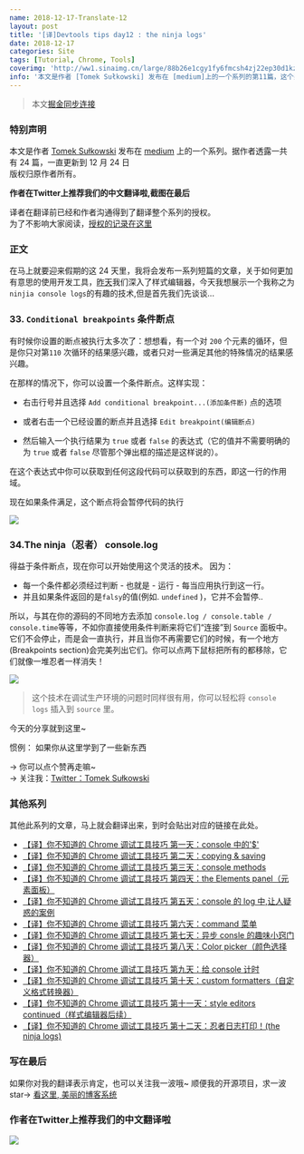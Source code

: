 ```yaml
---
name: 2018-12-17-Translate-12
layout: post
title: '[译]Devtools tips day12 : the ninja logs'
date: 2018-12-17
categories: Site
tags: [Tutorial, Chrome, Tools]
coverimg: 'http://ww1.sinaimg.cn/large/88b26e1cgy1fy6fmcsh4zj22ep30d1kz.jpg'
info: '本文是作者 [Tomek Sułkowski] 发布在 [medium]上的一个系列的第11篇，这个系列一共有24篇'
---
```


> 本文[掘金同步连接](https://juejin.im/post/5c137ac3f265da617974b675)

### 特别声明

本文是作者 [Tomek Sułkowski](https://twitter.com/sulco) 发布在 [medium](https://medium.com/@tomsu) 上的一个系列。据作者透露一共有 24 篇，一直更新到 12 月 24 日<br>
版权归原作者所有。<br>

**作者在Twitter上推荐我们的中文翻译啦,截图在最后**<br>

译者在翻译前已经和作者沟通得到了翻译整个系列的授权。<br>
为了不影响大家阅读，[授权的记录在这里](https://juejin.im/post/5c09a80151882521c81168a2)<br>

### 正文

在马上就要迎来假期的这 24 天里，我将会发布一系列短篇的文章，关于如何更加有意思的使用开发工具，[昨天](https://juejin.im/post/5c1365a9e51d452f8e6034cb)我们深入了样式编辑器，今天我想展示一个我称之为`ninjia console logs`的有趣的技术,但是首先我们先谈谈...

### 33. `Conditional breakpoints` 条件断点

有时候你设置的断点被执行太多次了：想想看，有一个对 `200` 个元素的循环，但是你只对第`110` 次循环的结果感兴趣，或者只对一些满足其他的特殊情况的结果感兴趣。

在那样的情况下，你可以设置一个条件断点。这样实现：

- 右击行号并且选择 `Add conditional breakpoint...(添加条件断)` 点的选项
- 或者右击一个已经设置的断点并且选择 `Edit breakpoint(编辑断点)`

- 然后输入一个执行结果为 `true` 或者 `false` 的表达式（它的值并不需要明确的为 `true` 或者 `false` 尽管那个弹出框的描述是这样说的）。

在这个表达式中你可以获取到任何这段代码可以获取到的东西，即这一行的作用域。

现在如果条件满足，这个断点将会暂停代码的执行

![](https://user-gold-cdn.xitu.io/2018/12/17/167b94b8f36112b7?w=954&h=404&f=gif&s=3141621)

### 34.The ninja（忍者） console.log

得益于条件断点，现在你可以开始使用这个灵活的技术。
因为：

- 每一个条件都必须经过判断 - 也就是 - 运行 - 每当应用执行到这一行。
- 并且如果条件返回的是`falsy`的值(例如. `undefined` )，它并不会暂停..

所以，与其在你的源码的不同地方去添加 `console.log / console.table / console.time`等等，不如你直接使用条件判断来将它们“连接”到 `Source` 面板中。它们不会停止，而是会一直执行，并且当你不再需要它们的时候，有一个地方(Breakpoints section)会完美列出它们。你可以点两下鼠标把所有的都移除，它们就像一堆忍者一样消失！

![](https://user-gold-cdn.xitu.io/2018/12/17/167b955a1f0311fc?w=958&h=712&f=gif&s=5640697)


> 这个技术在调试生产环境的问题时同样很有用，你可以轻松将 `console logs` 插入到 `source` 里。


今天的分享就到这里~

惯例： 如果你从这里学到了一些新东西

→ 你可以点个赞再走嘛~<br>
→ 关注我：[Twitter：Tomek Sułkowski](https://twitter.com/sulco)

### 其他系列

其他此系列的文章，马上就会翻译出来，到时会贴出对应的链接在此处。

- [【译】你不知道的 Chrome 调试工具技巧 第一天：console 中的'\$'](https://juejin.im/post/5c09a80151882521c81168a2)
- [【译】你不知道的 Chrome 调试工具技巧 第二天：copying & saving](https://juejin.im/post/5c0a0d5ff265da61117a1c75)
- [【译】你不知道的 Chrome 调试工具技巧 第三天：console methods](https://juejin.im/post/5c0a8ce6f265da6141716329)
- [【译】你不知道的 Chrome 调试工具技巧 第四天：the Elements panel（元素面板）](https://juejin.im/post/5c0d2d85f265da612061a62f)
- [【译】你不知道的 Chrome 调试工具技巧 第五天：console 的 log 中,让人疑惑的案例](https://juejin.im/post/5c0edc31f265da611c26d08a)
- [【译】你不知道的 Chrome 调试工具技巧 第六天：command 菜单](https://juejin.im/post/5c0ee12551882545e24ef291)
- [【译】你不知道的 Chrome 调试工具技巧 第七天：异步 consle 的趣味小窍门](https://juejin.im/post/5c0fdfc46fb9a049b13e0d82)
- [【译】你不知道的 Chrome 调试工具技巧 第八天：Color picker（颜色选择器）](https://juejin.im/post/5c10d9d1f265da6118019028)
- [【译】你不知道的 Chrome 调试工具技巧 第九天：给 console 计时](https://juejin.im/post/5c11809ef265da61141c76f1)
- [【译】你不知道的 Chrome 调试工具技巧 第十天：custom formatters（自定义格式转换器）](https://juejin.im/post/5c1365a9e51d452f8e6034cb)
- [【译】你不知道的 Chrome 调试工具技巧 第十一天：style editors continued（样式编辑器后续）](https://juejin.im/post/5c137ac3f265da617974b675)
- [【译】你不知道的 Chrome 调试工具技巧 第十二天：忍者日志打印！(the ninja logs)](https://juejin.im/post/5c16d943518825566d2365f3)

### 写在最后

如果你对我的翻译表示肯定，也可以关注我一波哦~
顺便我的开源项目，求一波 star→ [看这里, 美丽的博客系统](https://github.com/DendiSe7enGitHub/vue-blog-generater)

### 作者在Twitter上推荐我们的中文翻译啦

![](https://user-gold-cdn.xitu.io/2018/12/13/167a5ae8a72ac531?imageView2/2/w/800/q/100)
